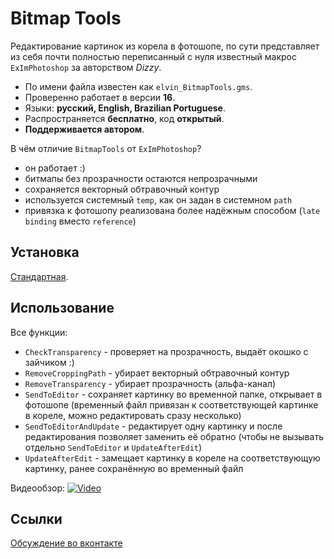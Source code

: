 # Bitmap Tools

Редактирование картинок из корела в фотошопе, по сути представляет из себя почти полностью переписанный с нуля известный макрос `ExImPhotoshop` за авторством *Dizzy*.

- По имени файла известен как `elvin_BitmapTools.gms`.
- Проверенно работает в версии **16**.
- Языки: **русский, English, Brazilian Portuguese**.
- Распространяется **бесплатно**, код **открытый**.
- **Поддерживается автором**.

В чём отличие `BitmapTools` от `ExImPhotoshop`?
- он работает :)
- битмапы без прозрачности остаются непрозрачными
- сохраняется векторный обтравочный контур
- используется системный `temp`, как он задан в системном `path`
- привязка к фотошопу реализована более надёжным способом (`late binding` вместо `reference`)

## Установка

[Стандартная](https://github.com/elvin-nsk/cdr-vba/blob/master/articles/installation.md).

## Использование

Все функции:
- `CheckTransparency` - проверяет на прозрачность, выдаёт окошко с зайчиком :)
- `RemoveCroppingPath` - убирает векторный обтравочный контур
- `RemoveTransparency` - убирает прозрачность (альфа-канал)
- `SendToEditor` - сохраняет картинку во временной папке, открывает в фотошопе (временный файл привязан к соответствующей картинке в кореле, можно редактировать сразу несколько)
- `SendToEditorAndUpdate` - редактирует одну картинку и после редактирования позволяет заменить её обратно (чтобы не вызывать отдельно `SendToEditor` и `UpdateAfterEdit`)
- `UpdateAfterEdit` - замещает картинку в кореле на соответствующую картинку, ранее сохранённую во временный файл

Видеообзор:
[![Video](https://img.youtube.com/vi/quC2g_wVpOE/maxresdefault.jpg)](https://www.youtube.com/watch?v=quC2g_wVpOE)

## Ссылки
[Обсуждение во вконтакте](https://vk.com/elvin_macro/BitmapTools)